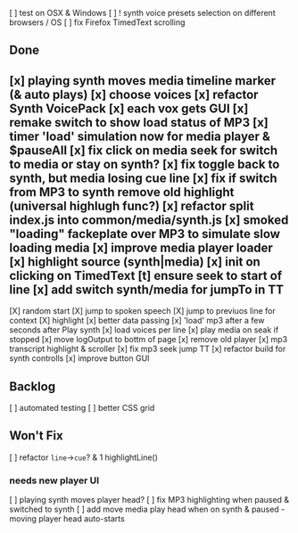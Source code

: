 
[ ] test on OSX & Windows
[ ] ! synth voice presets selection on different browsers / OS
[ ] fix Firefox TimedText scrolling

## Done

[x] playing synth moves media timeline marker (& auto plays)
[x] choose voices
[x] refactor Synth VoicePack
[x] each vox gets GUI
[x] remake switch to show load status of MP3
[x] timer 'load' simulation now for media player & $pauseAll
[x] fix click on media seek for switch to media or stay on synth?
[x] fix toggle back to synth, but media losing cue line
[x] fix if switch from MP3 to synth remove old highlight (universal highlugh func?)
[x] refactor split index.js into common/media/synth.js
[x] smoked "loading" fackeplate over MP3 to simulate slow loading media
[x] improve media player loader
[x] highlight source (synth|media)
[x] init on clicking on TimedText
[t] ensure seek to start of line
[x] add switch synth/media for jumpTo in TT
--
[X] random start
[X] jump to spoken speech
[X] jump to previuos line for context
[X] highlight
[x] better data passing
[x] 'load' mp3 after a few seconds after Play synth
[x] load voices per line
[x] play media on seak if stopped
[x] move logOutput to bottm of page
[x] remove old player
[x] mp3 transcript highlight & scroller
[x] fix mp3 seek jump TT
[x] refactor build for synth controlls
[x] improve button GUI

## Backlog

[ ] automated testing
[ ] better CSS grid

## Won't Fix

[ ] refactor `line`->`cue`? & 1 highlightLine()

### needs new player UI
[ ] playing synth moves player head?
[ ] fix MP3 highlighting when paused & switched to synth
	[ ] add move media play head when on synth & paused
		- moving player head auto-starts

